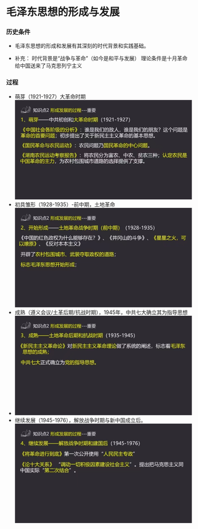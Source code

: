 


# 毛泽东思想的形成与发展

### 历史条件
- 毛泽东思想的形成和发展有其深刻的时代背景和实践基础。
 
 - 补充：
 时代背景是“战争与革命”（如今是和平与发展） 
 理论条件是十月革命给中国送来了马克思列宁主义

### 过程
- 萌芽（1921-1927）大革命时期
![输入图片说明](/imgs/2025-07-14/NX2uEI5Eid8ym7Cp.jpeg)
- 初具雏形（1928-1935）-前中期，土地革命
![输入图片说明](/imgs/2025-07-14/o94xx5j08S7Eiwc8.jpeg)
- 成熟（遵义会议/土革后期/抗战时期），1945年，中共七大确立其为指导思想
- ![输入图片说明](/imgs/2025-07-14/mMgSfXH9trBMaWFE.jpeg)
- 继续发展（1945-1976），解放战争时期与新中国成立后。
![输入图片说明](/imgs/2025-07-14/CNLL38cwOwjfTXWY.jpeg)
<!--stackedit_data:
eyJoaXN0b3J5IjpbLTE4NTUzNzEyMjgsNDI2Mjc3MjQsMTc5ND
k1NjIxNSwyMDQwMjk3NjIyXX0=
-->
